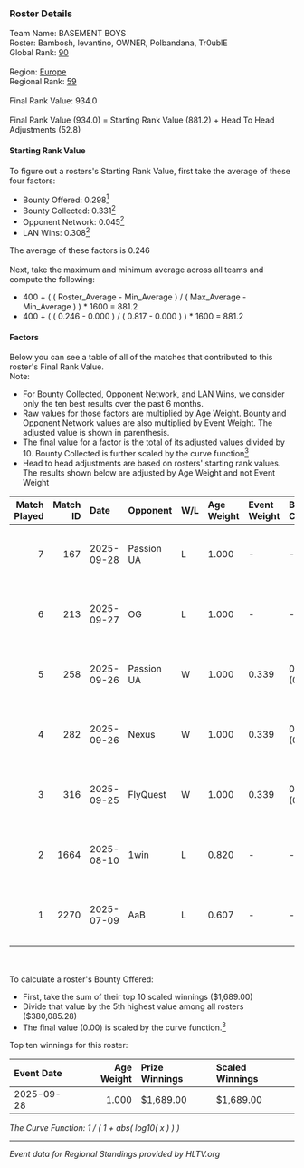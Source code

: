 ### Roster Details<br />
Team Name: BASEMENT BOYS<br />
Roster: Bambosh, levantino, OWNER, Polbandana, Tr0ublE<br />
Global Rank: [90](../../standings_global_2025_10_06.md)<br />
<br />
Region: [Europe]( ../../standings_europe_2025_10_06.md)<br />
Regional Rank: [59]( ../../standings_europe_2025_10_06.md)<br />
<br />
Final Rank Value:  934.0<br />
<br />
Final Rank Value (934.0) = Starting Rank Value (881.2) + Head To Head Adjustments (52.8)<br />

#### Starting Rank Value<br />
To figure out a rosters's Starting Rank Value, first take the average of these four factors:<br />
- Bounty Offered: 0.298[<sup>1</sup>](#table2)
- Bounty Collected: 0.331[<sup>2</sup>](#table1)
- Opponent Network: 0.045[<sup>2</sup>](#table1)
- LAN Wins: 0.308[<sup>2</sup>](#table1)

The average of these factors is 0.246<br />
<br />
Next, take the maximum and minimum average across all teams and compute the following:<br />
- 400 + ( ( Roster_Average - Min_Average ) / ( Max_Average - Min_Average ) ) * 1600 = 881.2
- 400 + ( ( 0.246 - 0.000 ) / ( 0.817 - 0.000 ) ) * 1600 = 881.2


#### Factors<br />
Below you can see a table of all of the matches that contributed to this roster's Final Rank Value.<br />
Note:<br />

- For Bounty Collected, Opponent Network, and LAN Wins, we consider only the ten best results over the past 6 months.
- Raw values for those factors are multiplied by Age Weight. Bounty and Opponent Network values are also multiplied by Event Weight. The adjusted value is shown in parenthesis.
- The final value for a factor is the total of its adjusted values divided by 10. Bounty Collected is further scaled by the curve function[<sup>3</sup>](#curveFunction)
- Head to head adjustments are based on rosters' starting rank values. The results shown below are adjusted by Age Weight and not Event Weight
<span id="table1"></span><br />


| Match Played | Match ID | Date       | Opponent   | W/L | Age Weight | Event Weight | Bounty Collected | Opponent Network | LAN Wins  | H2H Adj. | Roster                                         |
| -: | -: | :- | :- | :- | :- | :- | :- | :- | :- | -: | :- |
|            7 |      167 | 2025-09-28 | Passion UA | L   | 1.000      | -            | -                | -                | -         |    -1.80 | Bambosh, levantino, OWNER, Polbandana, Tr0ublE |
|            6 |      213 | 2025-09-27 | OG         | L   | 1.000      | -            | -                | -                | -         |    -1.96 | Bambosh, levantino, OWNER, Polbandana, Tr0ublE |
|            5 |      258 | 2025-09-26 | Passion UA | W   | 1.000      | 0.339        | 0.184 (0.062)    | 0.381 (0.129)    | 1 (1.000) |    29.90 | Bambosh, levantino, OWNER, Polbandana, Tr0ublE |
|            4 |      282 | 2025-09-26 | Nexus      | W   | 1.000      | 0.339        | 0.031 (0.011)    | 0.646 (0.219)    | 1 (1.000) |    20.38 | Bambosh, levantino, OWNER, Polbandana, Tr0ublE |
|            3 |      316 | 2025-09-25 | FlyQuest   | W   | 1.000      | 0.339        | 0.066 (0.022)    | 0.311 (0.105)    | 1 (1.000) |    28.40 | Bambosh, levantino, OWNER, Polbandana, Tr0ublE |
|            2 |     1664 | 2025-08-10 | 1win       | L   | 0.820      | -            | -                | -                | -         |   -13.33 | ERSIN, levantino, OWNER, Polbandana, Tr0ublE   |
|            1 |     2270 | 2025-07-09 | AaB        | L   | 0.607      | -            | -                | -                | -         |    -8.79 | Bambosh, ERSIN, levantino, Polbandana, Tr0ublE |

<br />
<span id="table2"></span><br />
To calculate a roster's Bounty Offered:<br />

- First, take the sum of their top 10 scaled winnings ($1,689.00)
- Divide that value by the 5th highest value among all rosters ($380,085.28)
- The final value (0.00) is scaled by the curve function.[<sup>3</sup>](#curveFunction)

Top ten winnings for this roster:<br />

| Event Date | Age Weight | Prize Winnings | Scaled Winnings |
| :- | -: | :- | :- |
| 2025-09-28 |      1.000 | $1,689.00      | $1,689.00       |


<span id="curveFunction"></span>_The Curve Function: 1 / ( 1 + abs( log10( x ) ) )_<br />

---
_Event data for Regional Standings provided by HLTV.org_<br />
